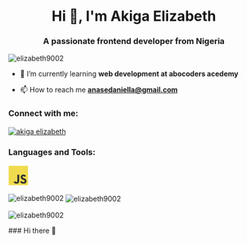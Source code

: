 <h1 align="center">Hi 👋, I'm Akiga Elizabeth</h1>
<h3 align="center">A passionate frontend developer from Nigeria</h3>

<p align="left"> <img src="https://komarev.com/ghpvc/?username=elizabeth9002&label=Profile%20views&color=0e75b6&style=flat" alt="elizabeth9002" /> </p>

- 🌱 I’m currently learning **web development at abocoders acedemy**

- 📫 How to reach me **anasedaniella@gmail.com**

<h3 align="left">Connect with me:</h3>
<p align="left">
<a href="https://fb.com/akiga elizabeth" target="blank"><img align="center" src="https://raw.githubusercontent.com/rahuldkjain/github-profile-readme-generator/master/src/images/icons/Social/facebook.svg" alt="akiga elizabeth" height="30" width="40" /></a>
</p>

<h3 align="left">Languages and Tools:</h3>
<p align="left"> <a href="https://developer.mozilla.org/en-US/docs/Web/JavaScript" target="_blank" rel="noreferrer"> <img src="https://raw.githubusercontent.com/devicons/devicon/master/icons/javascript/javascript-original.svg" alt="javascript" width="40" height="40"/> </a> </p>

<p><img align="left" src="https://github-readme-stats.vercel.app/api/top-langs?username=elizabeth9002&show_icons=true&locale=en&layout=compact" alt="elizabeth9002" /></p>

<p>&nbsp;<img align="center" src="https://github-readme-stats.vercel.app/api?username=elizabeth9002&show_icons=true&locale=en" alt="elizabeth9002" /></p>

<p><img align="center" src="https://github-readme-streak-stats.herokuapp.com/?user=elizabeth9002&" alt="elizabeth9002" /></p>
### Hi there 👋

<!--
**elizabeth9002/elizabeth9002** is a ✨ _special_ ✨ repository because its `README.md` (this file) appears on your GitHub profile.

Here are some ideas to get you started:

- 🔭 I’m currently working on ...
- 🌱 I’m currently learning ...
- 👯 I’m looking to collaborate on ...
- 🤔 I’m looking for help with ...
- 💬 Ask me about ...
- 📫 How to reach me: ...
- 😄 Pronouns: ...
- ⚡ Fun fact: ...
-->
